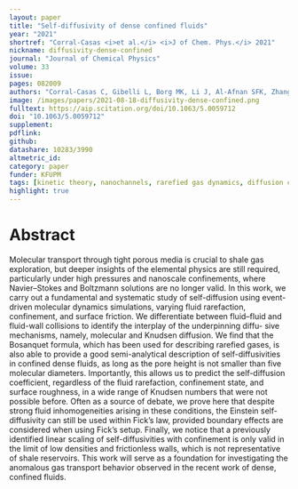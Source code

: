 ```yaml
---
layout: paper
title: "Self-diffusivity of dense confined fluids"
year: "2021"
shortref: "Corral-Casas <i>et al.</i> <i>J of Chem. Phys.</i> 2021"
nickname: diffusivity-dense-confined
journal: "Journal of Chemical Physics"
volume: 33
issue: 
pages: 082009
authors: "Corral-Casas C, Gibelli L, Borg MK, Li J, Al-Afnan SFK, Zhang Y"
image: /images/papers/2021-08-18-diffusivity-dense-confined.png
fulltext: https://aip.scitation.org/doi/10.1063/5.0059712
doi: "10.1063/5.0059712" 
supplement: 
pdflink: 
github:
datashare: 10283/3990
altmetric_id: 
category: paper
funder: KFUPM
tags: [kinetic theory, nanochannels, rarefied gas dynamics, diffusion coefficient]
highlight: true
---
```


# Abstract 

Molecular transport through tight porous media is crucial to shale gas exploration, but deeper insights of the elemental physics are still required, particularly under high pressures and nanoscale confinements, where Navier–Stokes and Boltzmann solutions are no longer valid. In this work, we carry out a fundamental and systematic study of self-diffusion using event-driven molecular dynamics simulations, varying fluid rarefaction, confinement, and surface friction. We differentiate between fluid–fluid and fluid-wall collisions to identify the interplay of the underpinning diffu- sive mechanisms, namely, molecular and Knudsen diffusion. We find that the Bosanquet formula, which has been used for describing rarefied gases, is also able to provide a good semi-analytical description of self-diffusivities in confined dense fluids, as long as the pore height is not smaller than five molecular diameters. Importantly, this allows us to predict the self-diffusion coefficient, regardless of the fluid rarefaction, confinement state, and surface roughness, in a wide range of Knudsen numbers that were not possible before. Often as a source of debate, we prove here that despite strong fluid inhomogeneities arising in these conditions, the Einstein self-diffusivity can still be used within Fick’s law, provided boundary effects are considered when using Fick’s setup. Finally, we notice that a previously identified linear scaling of self-diffusivities with confinement is only valid in the limit of low densities and frictionless walls, which is not representative of shale reservoirs. This work will serve as a foundation for investigating the anomalous gas transport behavior observed in the recent work of dense, confined fluids.

